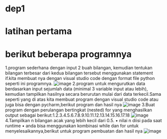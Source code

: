 # dep1
# latihan pertama
# berikut beberapa programnya
1.program sederhana dengan input 2 buah bilangan, kemudian tentukan bilangan terbesar dari kedua bilangan tersebut menggunakan statement if.kita membuat nya dengan visual studio code dengan format file python seperti ini programnya.
![image](https://user-images.githubusercontent.com/92682351/141609733-57061d17-45a8-46e1-80b2-36aa9c5ac003.png)
2.program untuk mengurutkan data berdasarkan input sejumlah data (minimal 3 variable input atau lebih), kemudian tampilkan hasilnya secara berurutan mulai dari data terkecil.Sama seperti yang di atas kita membuat program dengan visual studio code atau juga bisa dengan pycharm,berikut program dan hasil nya
![image](https://user-images.githubusercontent.com/92682351/141610444-f5b630cd-d11a-481f-99ff-a646e7b9d24e.png)
3.Buat program dengan perulangan bertingkat (nested) for yang menghasilkan output sebagai berikut:1.2.3.4.5.6.7.8.9.10.11.12.13.14.15.16.17.18
![image](https://user-images.githubusercontent.com/92682351/141610666-cb8ce36a-a135-4ecc-a4c9-d9a555f4327c.png)
4.Tampilkan n bilangan acak yang lebih kecil dari 0.5. • nilai n diisi pada saat runtime • anda bisa menggunakan kombinasi while dan for untuk menyelesaikannya,berikut untuk program pembuatan dan hasil nya
![image](https://user-images.githubusercontent.com/92682351/141610928-d4a7a7d8-ca49-4297-b6ec-52b721661492.png)




